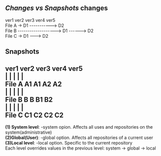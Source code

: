 ***Changes vs Snapshots***
**changes**
-----------------------------
ver1            ver2               ver3                 ver4                   ver5                   
File A ->  D1  ----------->   D2      
File B ------------------->   D1 ------> D2         
File C ->  D1  --->  D2     

**Snapshots**
-------------------------------
ver1     ver2      ver3      ver4      ver5                
  |        |        |          |        |             
File A    A1        A1         A2       A2            
  |        |        |          |        |            
File B     B        B          B1       B2           
  |        |        |          |        |                 
File C     C1      C2          C2       C2               
-------------------------------------------------------
**\(1\) System level**: -system opion. Affects all uses and repositories on the system(administrative)     
**\(2\)Global\(User\)**: -global option. Affects all repositories of a current user   
**\(3\)Local level**: -local option. Specific to the current repository     
Each level overrides values in the previous level: system -> global -> local     
